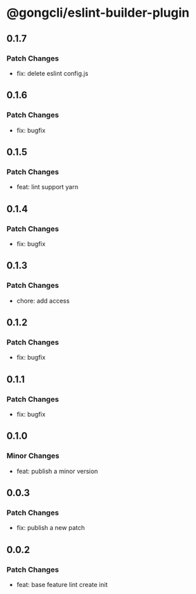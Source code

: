 # @gongcli/eslint-builder-plugin

## 0.1.7

### Patch Changes

- fix: delete eslint config.js

## 0.1.6

### Patch Changes

- fix: bugfix

## 0.1.5

### Patch Changes

- feat: lint support yarn

## 0.1.4

### Patch Changes

- fix: bugfix

## 0.1.3

### Patch Changes

- chore: add access

## 0.1.2

### Patch Changes

- fix: bugfix

## 0.1.1

### Patch Changes

- fix: bugfix

## 0.1.0

### Minor Changes

- feat: publish a minor version

## 0.0.3

### Patch Changes

- fix: publish a new patch

## 0.0.2

### Patch Changes

- feat: base feature lint create init
